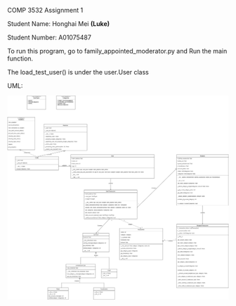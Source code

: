 COMP 3532 Assignment 1

Student Name: Honghai Mei **(Luke)**

Student Number: A01075487

To run this program, go to family_appointed_moderator.py and 
Run the main function.

The load_test_user() is under the user.User class

UML:

![image](https://github.com/Bmeimei/3532_A01075487/blob/master/Labs/Lab4/F.A.M._uml.png)
